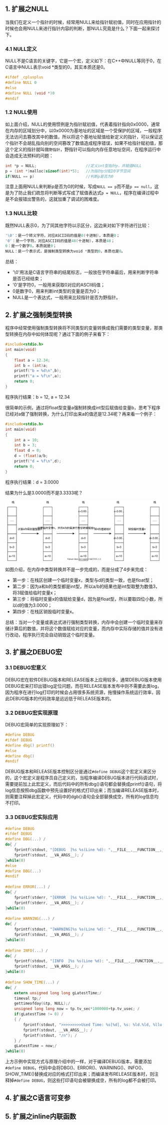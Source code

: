## 1. 扩展之NULL

当我们在定义一个指针的时候，经常用NULL来给指针赋初值，同时在应用指针的时候也会用NULL来进行指针内容的判断，那NULL究竟是什么？下面一起来探讨下。

### 4.1 NULL定义

NULL不是C语言的关键字，它是一个宏，定义如下：在C++中NULL等同于0，在C语言中NULL表示void *类型的0，其实本质还是0。

```c
#ifdef _cplusplus
#define NULL 0
#else
#define NULL (void *)0
#endif
```

### 1.2 NULL使用

如上面介绍，NULL的使用惯例是为指针赋初值，代表着指针指向0x0000，通常在内存的区域划分中，以0x0000为基地址的区域是一个受保护的区域，一般程序无法访问去篡改其中的数值，所以将这个基地址赋值给新定义的指针，可以保证这个指针不会胡乱指向别的空间篡改了数值造成程序错误，如果不给指针赋初值，那这个定义的指针就叫做`野指针`，野指针可以指向内存任意地址空间，在程序运行中会造成无法预料的问题：

```c
int *p = NULL;                      //定义int型指针p，并赋值NULL
p = (int *)malloc(sizeof(int)*5);   //为指针p分配20字节空间
if(NULL == p)                       //判断p是否为0
```

注意上面用NULL来判断p是否为0的时候，写成`NULL == p`而不是`p == null`，这是为了防止我们疏忽将判断等式写成了赋值表达式`p = NULL`，程序在编译过程中是不会报错出警告的，这就加重了调试的困难度。

### 1.3 NULL比较

既然NULL表示0，为了同其他字符以示区分，这边来对如下字符进行比较：

```c
'\0'：是一个转义字符，对应ASCII码的值是0(十进制)，本质是0；
'0'：是一个字符，对应ASCII码的值是48(十进制)，本质是48；
0：是一个数字0，本质就是0；
NULL：是一个表示式，是强制类型转换为void *类型的0，本质也是0。
```

总结： 
- '\0'用法是C语言字符串的结尾标志，一般放在字符串最后，用来判断字符串是否已经结束；
- '0'是字符0，一般用来获取0对应的ASCII码值；
- 0是数字0，用来判断int类型的变量是否为0；
- NULL是一个表达式，一般用来比较指针是否为野指针。

## 2. 扩展之强制类型转换

程序中经常使用强制类型转换将不同类型的变量转换成我们需要的类型变量，那类型转换在内存中如何体现呢？通过下面的例子来看下：

```c
#include<stdio.h>
int main(void)
{
    float a = 12.34;
    int b = (int)a;
    printf("b = %d\n",b);
    printf("a = %f\n",a);
    return 0;
}
```

程序执行结果：b = 12, a = 12.34

很简单的示例，通过将float型变量a强制转换成int型后赋值给变量b，思考下程序已经对a做了强制转换，为什么打印出来a的值还是12.34呢？再来看一个例子：

```c
#include<stdio.h>
int main(void)
{
    int a = 10;
    int b = 3;
    float d = 0;
    d = (float)a/b;
    printf("d = %f\n",d);
    return 0;
}
```

程序执行结果：d = 3.0000

结果为什么是3.0000而不是3.3333呢？

![](image/类型转换.svg)

如图介绍，在内存中类型转换并不是一步完成的，而是分成了4步来完成：

- 第一步：在栈区创建一个临时变量x，类型与d的类型一致，也是float型；
- 第二步：因为a和b的类型都是int型，所以a/b的结果也是int型取整为数值3，将3赋值给临时变量x；
- 第三步：将临时变量x的值赋给变量d，因为是float型，所以要取四位小数，所以d的值为3.0000；
- 第四步：在栈区销毁临时变量x。

总结：当对一个变量或表达式进行强制类型转换，内存中会创建一个临时变量来存储计算后的数值，并将这个数值赋给对应的变量，而内存中实际存储的值并没有进行改动，程序执行完会自动销毁这个临时变量。

## 3. 扩展之DEBUG宏

### 3.1 DEBUG宏意义

DEBUG宏在软件DEBUG版本和RELEASE版本上应用较多，通常DEBUG版本使用DEBUG宏来打印出错log定位问题，而在RELEASE版本发布中则不需要此类log，因为程序在进行log打印的时候会占用很多系统资源，拖慢操作系统运行效率，因此DEBUG版本的代码效率是远远低于RELEASE版本的。

### 3.2 DEBUG宏实现原理

DEBUG宏简单的实现原理如下：

```c
#define DEBUG
#ifdef DEBUG
#define dbg() printf()
#else   
#define dbg() 
#endif
```

DEBUG版本和RELEASE版本控制区分是通过`#define DEBUG`这个宏定义来区分的，这个宏定义是程序员自己定义的，当程序编译DEBUG版本进行代码调试时，需要提前加上此宏定义，而后代码中的所有dbg()语句都会替换成printf()语句，将log信息按照dbg函数中预先设置好的格式打印出来；而当编译RELEASE版本时，则需要注释掉此宏定义，代码中的dgb()语句会全部替换成空，所有的log信息均不打印。

### 3.3 DEBUG宏实际应用

```c
#define DEBUG
#ifdef DEBUG    
#define DBG(...) /    
do{ /    
    fprintf(stdout, "[DEBUG  ]%s %s(Line %d): ",__FILE__,__FUNCTION__,__LINE__); /    
    fprintf(stdout, __VA_ARGS__); /    
}while(0)    
#else    
#define DBG(...)    
#endif 

#define ERROR(...) /    
do{ /    
    fprintf(stderr, "[ERROR  ]%s %s(Line %d): ",__FILE__,__FUNCTION__,__LINE__); /    
    fprintf(stderr, __VA_ARGS__); /    
}while(0)    

#define WARNING(...) /    
do{ /    
    fprintf(stdout, "[WARNING]%s %s(Line %d): ",__FILE__,__FUNCTION__,__LINE__); /    
    fprintf(stdout, __VA_ARGS__); /    
}while(0)    

#define INFO(...) /    
do{ /    
    fprintf(stdout, "[INFO  ]%s %s(Line %d): ",__FILE__,__FUNCTION__,__LINE__); /    
    fprintf(stdout, __VA_ARGS__); /    
}while(0)    

#define SHOW_TIME(...) /    
do{ /    
    extern unsigned long long gLatestTime;/    
    timeval tp;/    
    gettimeofday(&tp, NULL);/    
    unsigned long long now = tp.tv_sec*1000000+tp.tv_usec; /    
    if(gLatestTime != 0) /    
    { /    
        fprintf(stdout, ">>>>>>>>>Used Time: %s[%d], %s: %ld.%ld, %llu ms ", __FILE__, __LINE__, __func__, tp.tv_sec, tp.tv_usec, (now-gLatestTime)/1000);/    
        fprintf(stdout, __VA_ARGS__); /    
        fprintf(stdout, "/n"); /    
    } /    
    gLatestTime = now;/    
}while(0)    
```

上方示例中实现方式与原理介绍中的一样，对于编译DEBUG版本，需要添加`#define DEBUG`，代码中会将DBG()、ERROR()、WARNING()、INFO()、SHOW_TIME()替换成对应的格式打印出来；而编译发布RELEASE版本时，则注释掉`#define DEBUG`，则这些打印语句会被替换成空，所有的log都不会被打印。

## 4. 扩展之C语言可变参



## 5. 扩展之inline内联函数